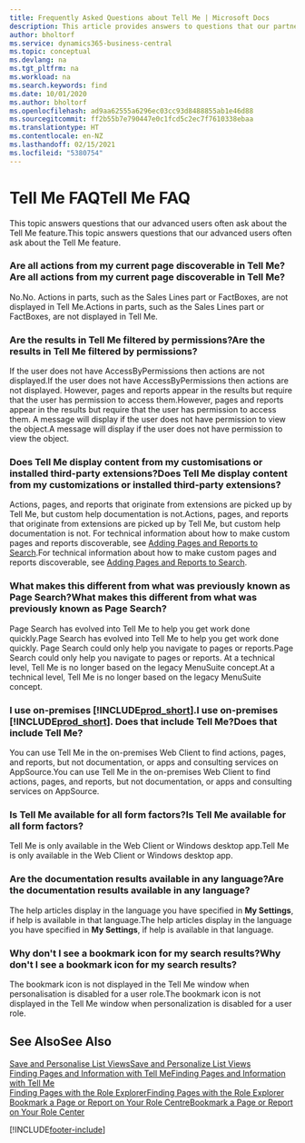 ```yaml
---
title: Frequently Asked Questions about Tell Me | Microsoft Docs
description: This article provides answers to questions that our partners and customers often ask about Tell Me.
author: bholtorf
ms.service: dynamics365-business-central
ms.topic: conceptual
ms.devlang: na
ms.tgt_pltfrm: na
ms.workload: na
ms.search.keywords: find
ms.date: 10/01/2020
ms.author: bholtorf
ms.openlocfilehash: ad9aa62555a6296ec03cc93d8488855ab1e46d88
ms.sourcegitcommit: ff2b55b7e790447e0c1fcd5c2ec7f7610338ebaa
ms.translationtype: HT
ms.contentlocale: en-NZ
ms.lasthandoff: 02/15/2021
ms.locfileid: "5380754"
---
```

# <a name="tell-me-faq"></a><span data-ttu-id="a8f46-103">Tell Me FAQ</span><span class="sxs-lookup"><span data-stu-id="a8f46-103">Tell Me FAQ</span></span>
<span data-ttu-id="a8f46-104">This topic answers questions that our advanced users often ask about the Tell Me feature.</span><span class="sxs-lookup"><span data-stu-id="a8f46-104">This topic answers questions that our advanced users often ask about the Tell Me feature.</span></span>

### <a name="are-all-actions-from-my-current-page-discoverable-in-tell-me"></a><span data-ttu-id="a8f46-105">Are all actions from my current page discoverable in Tell Me?</span><span class="sxs-lookup"><span data-stu-id="a8f46-105">Are all actions from my current page discoverable in Tell Me?</span></span>
<span data-ttu-id="a8f46-106">No.</span><span class="sxs-lookup"><span data-stu-id="a8f46-106">No.</span></span> <span data-ttu-id="a8f46-107">Actions in parts, such as the Sales Lines part or FactBoxes, are not displayed in Tell Me.</span><span class="sxs-lookup"><span data-stu-id="a8f46-107">Actions in parts, such as the Sales Lines part or FactBoxes, are not displayed in Tell Me.</span></span>

### <a name="are-the-results-in-tell-me-filtered-by-permissions"></a><span data-ttu-id="a8f46-108">Are the results in Tell Me filtered by permissions?</span><span class="sxs-lookup"><span data-stu-id="a8f46-108">Are the results in Tell Me filtered by permissions?</span></span>
<span data-ttu-id="a8f46-109">If the user does not have AccessByPermissions then actions are not displayed.</span><span class="sxs-lookup"><span data-stu-id="a8f46-109">If the user does not have AccessByPermissions then actions are not displayed.</span></span> <span data-ttu-id="a8f46-110">However, pages and reports appear in the results but require that the user has permission to access them.</span><span class="sxs-lookup"><span data-stu-id="a8f46-110">However, pages and reports appear in the results but require that the user has permission to access them.</span></span> <span data-ttu-id="a8f46-111">A message will display if the user does not have permission to view the object.</span><span class="sxs-lookup"><span data-stu-id="a8f46-111">A message will display if the user does not have permission to view the object.</span></span>

### <a name="does-tell-me-display-content-from-my-customizations-or-installed-third-party-extensions"></a><span data-ttu-id="a8f46-112">Does Tell Me display content from my customisations or installed third-party extensions?</span><span class="sxs-lookup"><span data-stu-id="a8f46-112">Does Tell Me display content from my customizations or installed third-party extensions?</span></span>
<span data-ttu-id="a8f46-113">Actions, pages, and reports that originate from extensions are picked up by Tell Me, but custom help documentation is not.</span><span class="sxs-lookup"><span data-stu-id="a8f46-113">Actions, pages, and reports that originate from extensions are picked up by Tell Me, but custom help documentation is not.</span></span> <span data-ttu-id="a8f46-114">For technical information about how to make custom pages and reports discoverable, see [Adding Pages and Reports to Search](/dynamics365/business-central/dev-itpro/developer/devenv-al-menusuite-functionality).</span><span class="sxs-lookup"><span data-stu-id="a8f46-114">For technical information about how to make custom pages and reports discoverable, see [Adding Pages and Reports to Search](/dynamics365/business-central/dev-itpro/developer/devenv-al-menusuite-functionality).</span></span>

### <a name="what-makes-this-different-from-what-was-previously-known-as-page-search"></a><span data-ttu-id="a8f46-115">What makes this different from what was previously known as Page Search?</span><span class="sxs-lookup"><span data-stu-id="a8f46-115">What makes this different from what was previously known as Page Search?</span></span>
<span data-ttu-id="a8f46-116">Page Search has evolved into Tell Me to help you get work done quickly.</span><span class="sxs-lookup"><span data-stu-id="a8f46-116">Page Search has evolved into Tell Me to help you get work done quickly.</span></span> <span data-ttu-id="a8f46-117">Page Search could only help you navigate to pages or reports.</span><span class="sxs-lookup"><span data-stu-id="a8f46-117">Page Search could only help you navigate to pages or reports.</span></span> <span data-ttu-id="a8f46-118">At a technical level, Tell Me is no longer based on the legacy MenuSuite concept.</span><span class="sxs-lookup"><span data-stu-id="a8f46-118">At a technical level, Tell Me is no longer based on the legacy MenuSuite concept.</span></span>

### <a name="i-use-on-premises-prod_short-does-that-include-tell-me"></a><span data-ttu-id="a8f46-119">I use on-premises [!INCLUDE[prod_short](includes/prod_short.md)].</span><span class="sxs-lookup"><span data-stu-id="a8f46-119">I use on-premises [!INCLUDE[prod_short](includes/prod_short.md)].</span></span> <span data-ttu-id="a8f46-120">Does that include Tell Me?</span><span class="sxs-lookup"><span data-stu-id="a8f46-120">Does that include Tell Me?</span></span>
<span data-ttu-id="a8f46-121">You can use Tell Me in the on-premises Web Client to find actions, pages, and reports, but not documentation, or apps and consulting services on AppSource.</span><span class="sxs-lookup"><span data-stu-id="a8f46-121">You can use Tell Me in the on-premises Web Client to find actions, pages, and reports, but not documentation, or apps and consulting services on AppSource.</span></span>

### <a name="is-tell-me-available-for-all-form-factors"></a><span data-ttu-id="a8f46-122">Is Tell Me available for all form factors?</span><span class="sxs-lookup"><span data-stu-id="a8f46-122">Is Tell Me available for all form factors?</span></span>
<span data-ttu-id="a8f46-123">Tell Me is only available in the Web Client or Windows desktop app.</span><span class="sxs-lookup"><span data-stu-id="a8f46-123">Tell Me is only available in the Web Client or Windows desktop app.</span></span>

### <a name="are-the-documentation-results-available-in-any-language"></a><span data-ttu-id="a8f46-124">Are the documentation results available in any language?</span><span class="sxs-lookup"><span data-stu-id="a8f46-124">Are the documentation results available in any language?</span></span>
<span data-ttu-id="a8f46-125">The help articles display in the language you have specified in **My Settings**, if help is available in that language.</span><span class="sxs-lookup"><span data-stu-id="a8f46-125">The help articles display in the language you have specified in **My Settings**, if help is available in that language.</span></span>

### <a name="why-dont-i-see-a-bookmark-icon-for-my-search-results"></a><span data-ttu-id="a8f46-126">Why don't I see a bookmark icon for my search results?</span><span class="sxs-lookup"><span data-stu-id="a8f46-126">Why don't I see a bookmark icon for my search results?</span></span>
<span data-ttu-id="a8f46-127">The bookmark icon is not displayed in the Tell Me window when personalisation is disabled for a user role.</span><span class="sxs-lookup"><span data-stu-id="a8f46-127">The bookmark icon is not displayed in the Tell Me window when personalization is disabled for a user role.</span></span>


## <a name="see-also"></a><span data-ttu-id="a8f46-128">See Also</span><span class="sxs-lookup"><span data-stu-id="a8f46-128">See Also</span></span>  
[<span data-ttu-id="a8f46-129">Save and Personalise List Views</span><span class="sxs-lookup"><span data-stu-id="a8f46-129">Save and Personalize List Views</span></span>](ui-views.md)  
[<span data-ttu-id="a8f46-130">Finding Pages and Information with Tell Me</span><span class="sxs-lookup"><span data-stu-id="a8f46-130">Finding Pages and Information with Tell Me</span></span>](ui-search.md)  
[<span data-ttu-id="a8f46-131">Finding Pages with the Role Explorer</span><span class="sxs-lookup"><span data-stu-id="a8f46-131">Finding Pages with the Role Explorer</span></span>](ui-role-explorer.md)  
[<span data-ttu-id="a8f46-132">Bookmark a Page or Report on Your Role Centre</span><span class="sxs-lookup"><span data-stu-id="a8f46-132">Bookmark a Page or Report on Your Role Center</span></span>](ui-bookmarks.md)


[!INCLUDE[footer-include](includes/footer-banner.md)]